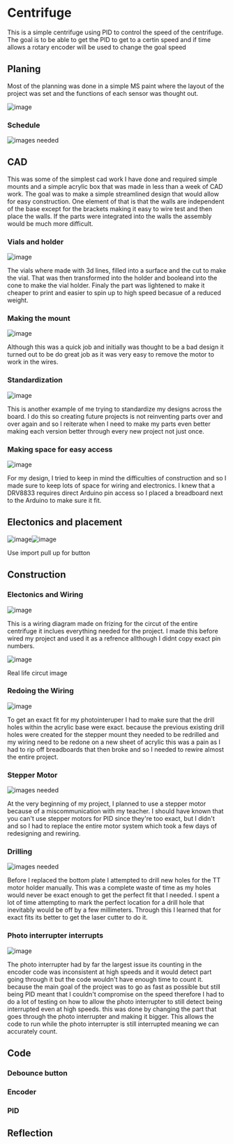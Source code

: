 # Centrifuge

This is a simple centrifuge using PID to control the speed of the centrifuge. The goal is to be able to get the PID to get to a certin speed and if time allows a rotary encoder will be used to change the goal speed

## Planing

Most of the planning was done in a simple MS paint where the layout of the project was set and the functions of each sensor was thought out.

![image](https://user-images.githubusercontent.com/112961442/235988539-00ad7e6e-b546-4868-ab20-6a5bdbae56b4.png)

### Schedule 

![images needed](https://github.com/Jweder06/Cad/assets/112961442/fbf0d0ce-a4a2-468d-aa35-59163645e635)

## CAD

This was some of the simplest cad work I have done and required simple mounts and a simple acrylic box that was made in less than a week of CAD work. The goal was to make a simple streamlined design that would allow for easy construction. One element of that is that the walls are independent of the base except for the brackets making it easy to wire test and then place the walls. If the parts were integrated into the walls the assembly would be much more difficult.

### Vials and holder

![image](https://user-images.githubusercontent.com/112961442/234093672-1a8a80b8-5776-44bb-97e3-00ad02e57296.png)

The vials where made with 3d lines, filled into a surface and the cut to make the vial. That was then transformed into the holder and booleand into the cone to make the vial holder. Finaly the part was lightened to make it cheaper to print and easier to spin up to high speed becasue of a reduced weight.

### Making the mount

![image](https://github.com/Jweder06/Paper-air-plane-launcher/assets/112961442/acd4d081-f7b9-45ae-9121-f1c187261d83)

Although this was a quick job and initially was thought to be a bad design it turned out to be do great job as it was very easy to remove the motor to work in the wires.

### Standardization

![image](https://github.com/Jweder06/Paper-air-plane-launcher/assets/112961442/19f2202f-2c6a-4c81-8ec9-c65bf08bc994)

This is another example of me trying to standardize my designs across the board. I do this so creating future projects is not reinventing parts over and over again and so I reiterate when I need to make my parts even better making each version better through every new project not just once.

### Making space for easy access

![image](https://github.com/Jweder06/Paper-air-plane-launcher/assets/112961442/1f072a36-546b-4845-9548-c2e2e1377c85)

For my design, I tried to keep in mind the difficulties of construction and so I made sure to keep lots of space for wiring and electronics. I knew that a DRV8833 requires direct Arduino pin access so I placed a breadboard next to the Arduino to make sure it fit.

## Electonics and placement
<img src="https://user-images.githubusercontent.com/112961442/236470311-b8f9e0b9-ef88-4ae0-98ef-ff99ea000287.png" alt="image"/>![image](https://user-images.githubusercontent.com/112961442/236893396-dd29db23-5f42-482f-acd0-c983642e0922.png)

Use import pull up for button 
## Construction

### Electonics and Wiring

![image](https://github.com/Jweder06/Paper-air-plane-launcher/assets/112961442/88a62308-7464-4afd-855b-c6805dd8ad9e)

This is a wiring diagram made on frizing for the circut of the entire centrifuge it inclues everything needed for the project. I made this before wired my project and used it as a refrence allthough I didnt copy exact pin numbers.

![image](https://github.com/Jweder06/Paper-air-plane-launcher/assets/112961442/c4e738bb-f499-446f-b62f-294b7545bca9)

Real life circut image

### Redoing the Wiring

![image](https://github.com/Jweder06/Paper-air-plane-launcher/assets/112961442/78947384-c0b3-4f0b-a154-cceb28b60636)

To get an exact fit for my photointeruper I had to make sure that the drill holes within the acrylic base were exact. because the previous existing drill holes were created for the stepper mount they needed to be redrilled and my wiring need to be redone on a new sheet of acrylic this was a pain as I had to rip off breadboards that then broke and so I needed to rewire almost the entire project.

### Stepper Motor

![images needed](https://github.com/Jweder06/Cad/assets/112961442/fbf0d0ce-a4a2-468d-aa35-59163645e635)

At the very beginning of my project, I planned to use a stepper motor because of a miscommunication with my teacher. I should have known that you can't use stepper motors for PID since they're too exact, but I didn't and so I had to replace the entire motor system which took a few days of redesigning and rewiring.

### Drilling

![images needed](https://github.com/Jweder06/Cad/assets/112961442/fbf0d0ce-a4a2-468d-aa35-59163645e635)

Before I replaced the bottom plate I attempted to drill new holes for the TT motor holder manually. This was a complete waste of time as my holes would never be exact enough to get the perfect fit that I needed. I spent a lot of time attempting to mark the perfect location for a drill hole that inevitably would be off by a few millimeters. Through this I learned that for exact fits its better to get the laser cutter to do it.

### Photo interrupter interrupts

![image](https://github.com/Jweder06/Paper-air-plane-launcher/assets/112961442/6813e4b9-9d72-4af4-9a39-600d7eb20606)

 The photo interrupter had by far the largest issue its counting in the encoder code was inconsistent at high speeds and it would detect part going through it but the code wouldn't have enough time to count it.  because the main goal of the project was to go as fast as possible but still being PID  meant that I couldn't compromise on the speed therefore I had to do a lot of testing on how to allow the photo interrupter to still detect being interrupted even at high speeds.  this was done by changing the part that goes through the photo interrupter and making it bigger. This allows the code to run while the photo interrupter is still interrupted meaning we can accurately count.

## Code

### Debounce button

### Encoder

### PID

## Reflection
